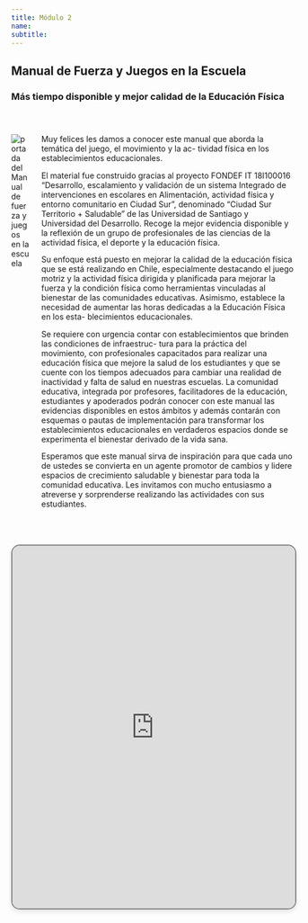 ```yaml
---
title: Módulo 2
name:
subtitle:
---
```


<h2 style="white-space: nowrap;">Manual de Fuerza y Juegos en la Escuela</h2>

<h3 style="white-space: nowrap;">Más tiempo disponible y mejor calidad de la Educación Física</h2>
<p class="espacio">&nbsp;</p>

<div class="columns container" style="padding-top:2%;padding-bottom:10%">
<div class="column img-container-2">
<img src="./img/modulos/manual-fuerza-juego.png" alt="portada del Manual de fuerza y juegos en la escuela" class="module-img-2"/>
</div>
<div class="column text-container">
<div style="padding-bottom:3%">
<!-- ## Descripción  -->
Muy felices les damos a conocer este manual que aborda la temática del juego, el movimiento y la ac-
tividad física en los establecimientos educacionales.
</div>
<div style="padding-bottom:3%">
El material fue construido gracias al proyecto FONDEF IT 18I100016 “Desarrollo, escalamiento y
validación de un sistema Integrado de intervenciones en escolares en Alimentación, actividad física
y entorno comunitario en Ciudad Sur”, denominado “Ciudad Sur Territorio + Saludable” de las Universidad de Santiago y Universidad del Desarrollo. Recoge la mejor evidencia disponible y la reflexión
de un grupo de profesionales de las ciencias de la actividad física, el deporte y la educación física.</div>
<div style="padding-bottom:3%">
Su enfoque está puesto en mejorar la calidad de la educación física que se está realizando en Chile,
especialmente destacando el juego motriz y la actividad física dirigida y planificada para mejorar la
fuerza y la condición física como herramientas vinculadas al bienestar de las comunidades educativas.
Asimismo, establece la necesidad de aumentar las horas dedicadas a la Educación Física en los esta-
blecimientos educacionales.
</div>
<div style="padding-bottom:3%">
Se requiere con urgencia contar con establecimientos que brinden las condiciones de infraestruc-
tura para la práctica del movimiento, con profesionales capacitados para realizar una educación física
que mejore la salud de los estudiantes y que se cuente con los tiempos adecuados para cambiar una
realidad de inactividad y falta de salud en nuestras escuelas. La comunidad educativa, integrada por
profesores, facilitadores de la educación, estudiantes y apoderados podrán conocer con este manual
las evidencias disponibles en estos ámbitos y además contarán con esquemas o pautas de implementación para transformar los establecimientos educacionales en verdaderos espacios donde se experimenta el bienestar derivado de la vida sana.
</div>
<div style="padding-bottom:3%">
Esperamos que este manual sirva de inspiración para que cada uno de ustedes se convierta en
un agente promotor de cambios y lidere espacios de crecimiento saludable y bienestar para toda la
comunidad educativa. Les invitamos con mucho entusiasmo a atreverse y sorprenderse realizando las
actividades con sus estudiantes.
</div>
<div>
</a>
</div>
</div>
</div>


<iframe src="https://drive.google.com/file/d/1eq8ywzLD62PXy2oInQD4cJP8Be3Gpnsu/preview" width="100%" height="645px" allow="autoplay" style="border: 2px solid gray; border-radius: 15px; box-shadow: 0 4px 8px rgba(0, 0, 0, 0.1);"></iframe>
</a>
<p class="espacio">&nbsp;</p>
